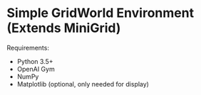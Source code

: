 # Simple GridWorld Environment (Extends MiniGrid)

Requirements:
- Python 3.5+
- OpenAI Gym
- NumPy
- Matplotlib (optional, only needed for display)